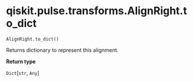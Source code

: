 # qiskit.pulse.transforms.AlignRight.to\_dict

`AlignRight.to_dict()`

Returns dictionary to represent this alignment.

**Return type**

`Dict`\[`str`, `Any`]
